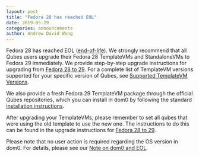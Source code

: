 ```yaml
---
layout: post
title: "Fedora 28 has reached EOL"
date: 2019-05-29
categories: announcements
author: Andrew David Wong
---
```


Fedora 28 has reached EOL ([end-of-life]). We strongly recommend that
all Qubes users upgrade their Fedora 28 TemplateVMs and StandaloneVMs to
Fedora 29 immediately. We provide step-by-step upgrade instructions for
upgrading from [Fedora 28 to 29]. For a complete list of TemplateVM
versions supported for your specific version of Qubes, see [Supported
TemplateVM Versions].

We also provide a fresh Fedora 29 TemplateVM package through the
official Qubes repositories, which you can install in dom0 by following
the standard [installation instructions].

After upgrading your TemplateVMs, please remember to set all qubes that
were using the old template to use the new one. The instructions to do
this can be found in the upgrade instructions for [Fedora 28 to 29].

Please note that no user action is required regarding the OS version in
dom0. For details, please see our [Note on dom0 and EOL].


[end-of-life]: https://fedoraproject.org/wiki/End_of_life
[Fedora 28 to 29]: /doc/template/fedora/upgrade-28-to-29/
[Supported TemplateVM Versions]: /doc/supported-versions/#templatevms
[installation instructions]: /doc/templates/fedora/#installing
[Note on dom0 and EOL]: /doc/supported-versions/#note-on-dom0-and-eol

